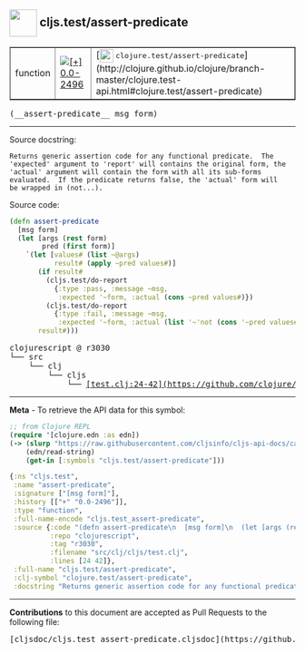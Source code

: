 ## <img width="48px" valign="middle" src="http://i.imgur.com/Hi20huC.png"> cljs.test/assert-predicate

 <table border="1">
<tr>

<td>function</td>
<td><a href="https://github.com/cljsinfo/cljs-api-docs/tree/0.0-2496"><img valign="middle" alt="[+] 0.0-2496" src="https://img.shields.io/badge/+-0.0--2496-lightgrey.svg"></a> </td>
<td>
[<img height="24px" valign="middle" src="http://i.imgur.com/1GjPKvB.png"> <samp>clojure.test/assert-predicate</samp>](http://clojure.github.io/clojure/branch-master/clojure.test-api.html#clojure.test/assert-predicate)
</td>
</tr>
</table>

 <samp>
(__assert-predicate__ msg form)<br>
</samp>

---




Source docstring:

```
Returns generic assertion code for any functional predicate.  The
'expected' argument to 'report' will contains the original form, the
'actual' argument will contain the form with all its sub-forms
evaluated.  If the predicate returns false, the 'actual' form will
be wrapped in (not...).
```

Source code:

```clj
(defn assert-predicate
  [msg form]
  (let [args (rest form)
        pred (first form)]
    `(let [values# (list ~@args)
           result# (apply ~pred values#)]
       (if result#
         (cljs.test/do-report
           {:type :pass, :message ~msg,
            :expected '~form, :actual (cons ~pred values#)})
         (cljs.test/do-report
           {:type :fail, :message ~msg,
            :expected '~form, :actual (list '~'not (cons '~pred values#))}))
       result#)))
```

 <pre>
clojurescript @ r3030
└── src
    └── clj
        └── cljs
            └── <ins>[test.clj:24-42](https://github.com/clojure/clojurescript/blob/r3030/src/clj/cljs/test.clj#L24-L42)</ins>
</pre>


---

__Meta__ - To retrieve the API data for this symbol:

```clj
;; from Clojure REPL
(require '[clojure.edn :as edn])
(-> (slurp "https://raw.githubusercontent.com/cljsinfo/cljs-api-docs/catalog/cljs-api.edn")
    (edn/read-string)
    (get-in [:symbols "cljs.test/assert-predicate"]))
```

```clj
{:ns "cljs.test",
 :name "assert-predicate",
 :signature ["[msg form]"],
 :history [["+" "0.0-2496"]],
 :type "function",
 :full-name-encode "cljs.test_assert-predicate",
 :source {:code "(defn assert-predicate\n  [msg form]\n  (let [args (rest form)\n        pred (first form)]\n    `(let [values# (list ~@args)\n           result# (apply ~pred values#)]\n       (if result#\n         (cljs.test/do-report\n           {:type :pass, :message ~msg,\n            :expected '~form, :actual (cons ~pred values#)})\n         (cljs.test/do-report\n           {:type :fail, :message ~msg,\n            :expected '~form, :actual (list '~'not (cons '~pred values#))}))\n       result#)))",
          :repo "clojurescript",
          :tag "r3030",
          :filename "src/clj/cljs/test.clj",
          :lines [24 42]},
 :full-name "cljs.test/assert-predicate",
 :clj-symbol "clojure.test/assert-predicate",
 :docstring "Returns generic assertion code for any functional predicate.  The\n'expected' argument to 'report' will contains the original form, the\n'actual' argument will contain the form with all its sub-forms\nevaluated.  If the predicate returns false, the 'actual' form will\nbe wrapped in (not...)."}

```

---

__Contributions__ to this document are accepted as Pull Requests to the following file:

 <pre>
[cljsdoc/cljs.test_assert-predicate.cljsdoc](https://github.com/cljsinfo/cljs-api-docs/blob/master/cljsdoc/cljs.test_assert-predicate.cljsdoc)
</pre>

